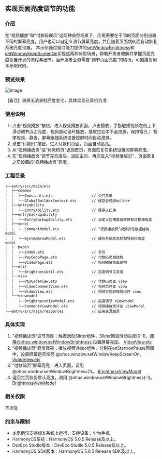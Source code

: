 ## 实现页面亮度调节的功能

### 介绍

在“视频播放”和“付款码展示”这两种典型场景下，应用需要在不同的页面分别设置不同的屏幕亮度，用户也可以自定义调节屏幕亮度，并且随着页面跳转而自动恢复系统亮度设置。
本示例通过窗口能力提供的[setWindowBrightness](https://developer.huawei.com/consumer/cn/doc/harmonyos-references/js-apis-window#setwindowbrightness9)和[setWindowKeepScreenOn](https://developer.huawei.com/consumer/cn/doc/harmonyos-references/js-apis-window#setwindowkeepscreenon9)实现这两种典型场景，帮助开发者理解并掌握页面亮度设置开发的流程与细节，当开发者业务需要“调节页面亮度”的情况，可直接复用本示例代码。

### 预览效果
![image](screenshots/device/SetBrightness.gif)

【备注】录屏无法录制亮度变化，具体实现已真机为准

### 使用说明

1. 点击“视频播放”按钮，进入视频播放页面，点击播放，手指触摸视频左侧上下滑动调节页面亮度，视频自动循环播放，播放过程中不会熄屏，保持常亮；
暂停视频，静置，屏幕跟随系统设置熄屏时间自动熄屏。
2. 点击“付款码”按钮，进入付款码页面，页面自动高亮。
3. 从“视频播放页”或“付款码页”返回首页，页面恢复在系统设置的屏幕亮度。
4. 在“视频播放页”调节完亮度后，返回主页，再次进入“视频播放页”，页面恢复之前设置的“视频播放页”亮度。

### 工程目录

``` 
├──entry/src/main/ets                          
│  ├──common
│  │  ├──Constants.ets                  // 公共常量
│  │  └──GlobalBuilderContext.ets       // 缓存全局@Builder
│  ├──entryability
│  │  └──EntryAbility.ets               // 程序入口类
│  ├──entrybackupability
│  │  └──EntryBackupAbility.ets         // 自定义应用数据转换和迁移模板类
│  ├──model                              
│  │  ├──CommentModel.ets               // “视频播放页”视频评论数据结构 model
│  │  └──SystemAreaModel.ets            // 缓存系统状态栏和导航栏高度 model
│  ├──pages
│  │  ├──Index.ets                      // 首页
│  │  ├──PayCodePage.ets                // 付款码页面结构
│  │  └──VideoPage.ets                  // 视频播放页面结构
│  ├──util
│  │  └──BrightnessUtil.ets             // 亮度调节工具类
│  ├──view                        
│  │  ├──PayCodeView.ets                // 付款码页面 view
│  │  ├──VideoCommentView.ets           // 视频页评论 view
│  │  └──VideoView.ets                  // 视频页视频播放组件 view
│  └──viewmodel
│     ├──BrightnessViewModel.ets        // 亮度调节 viewModel
│     └──CommentViewModel.ets           // 视频播放页评论 viewModel
└──entry/src/main/resources             // 应用资源目录
``` 

### 具体实现

1. “视频播放页”调节亮度：触摸滑动Slider组件，Slider回调滑动进度[0-1]，调用@ohos.window.setWindowBrightness,设置屏幕亮度。
[VideoView.ets](entry/src/main/ets/view/VideoView.ets)
2. “视频播放页”亮度高亮：播放视频Video组件，分别在onStart/onPause回调中，设置屏幕是否常亮 @ohos.window.setWindowKeepScreenOn。
[VideoView.ets](entry/src/main/ets/view/VideoView.ets)
3. “付款码页”屏幕高亮：进入页面，调用 @ohos.window.setWindowBrightness(1)。
[BrightnessViewModel](entry/src/main/ets/viewmodel/BrightnessViewModel.ets)
4. 返回主页恢复默认亮度，调用 @ohos.window.setWindowBrightness(-1)。
[BrightnessViewModel](entry/src/main/ets/viewmodel/BrightnessViewModel.ets)

### 相关权限

不涉及

### 约束与限制

* 本示例仅支持标准系统上运行，支持设备：华为手机。
* HarmonyOS系统：HarmonyOS 5.0.5 Release及以上。
* DevEco Studio版本：DevEco Studio 5.0.5 Release及以上。
* HarmonyOS SDK版本：HarmonyOS 5.0.5 Release SDK及以上。